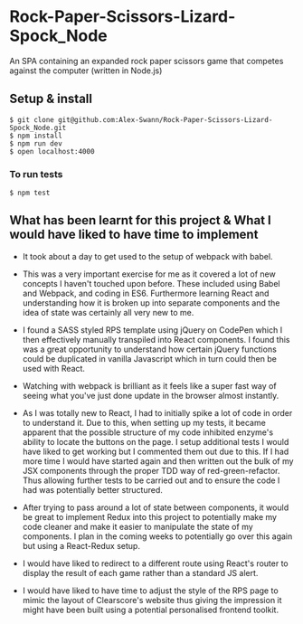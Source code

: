 # Rock-Paper-Scissors-Lizard-Spock_Node
An SPA containing an expanded rock paper scissors game that competes against the computer (written in  Node.js)

## Setup & install
```
$ git clone git@github.com:Alex-Swann/Rock-Paper-Scissors-Lizard-Spock_Node.git
$ npm install
$ npm run dev
$ open localhost:4000
```
### To run tests
```
$ npm test
```

## What has been learnt for this project & What I would have liked to have time to implement

- It took about a day to get used to the setup of webpack with babel.

- This was a very important exercise for me as it covered a lot of new concepts I haven't touched upon before. These included using Babel and Webpack, and coding in ES6. Furthermore learning React and understanding how it is broken up into separate components and the idea of state was certainly all very new to me.

- I found a SASS styled RPS template using jQuery on CodePen which I then effectively manually transpiled into React components. I found this was a great opportunity to understand how certain jQuery functions could be duplicated in vanilla Javascript which in turn could then be used with React.

- Watching with webpack is brilliant as it feels like a super fast way of seeing what you've just done update in the browser almost instantly.

- As I was totally new to React, I had to initially spike a lot of code in order to understand it. Due to this, when setting up my tests, it became apparent that the possible structure of my code inhibited enzyme's ability to locate the buttons on the page. I setup additional tests I would have liked to get working but I commented them out due to this. If I had more time I would have started again and then written out the bulk of my JSX components through the proper TDD way of red-green-refactor. Thus allowing further tests to be carried out and to ensure the code I had was potentially better structured.

- After trying to pass around a lot of state between components, it would be great to implement Redux into this project to potentially make my code cleaner and make it easier to manipulate the state of my components. I plan in the coming weeks to potentially go over this again but using a React-Redux setup.

- I would have liked to redirect to a different route using React's router to display the result of each game rather than a standard JS alert.

- I would have liked to have time to adjust the style of the RPS page to mimic the layout of Clearscore's website thus giving the impression it might have been built using a potential personalised frontend toolkit.

